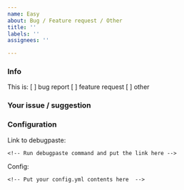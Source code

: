 ```yaml
---
name: Easy
about: Bug / Feature request / Other
title: ''
labels: ''
assignees: ''

---
```


### Info
<!--- Put [ x ] to select -->
This is:
[ ] bug report
[ ] feature request
[ ] other

### Your issue / suggestion
<!-- Tell us how we could improve the plugin. Describe clearly and in detail. For stack traces use https://hastebin.com/ and share the link. -->

### Configuration
Link to debugpaste:
```
<!-- Run debugpaste command and put the link here -->
```
Config:
```
<!-- Put your config.yml contents here  -->
```
